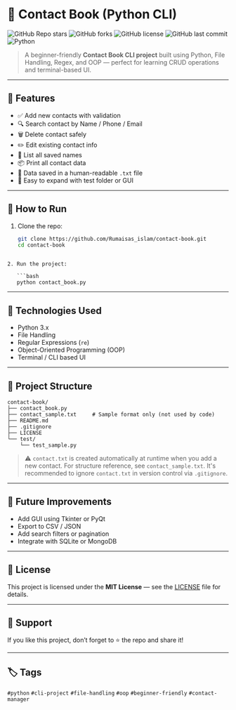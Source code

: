 # 📒 Contact Book (Python CLI)

![GitHub Repo stars](https://img.shields.io/github/stars/Rumaisas_islam/contact-book?style=flat-square)
![GitHub forks](https://img.shields.io/github/forks/Rumaisas_islam/contact-book?style=flat-square)
![GitHub license](https://img.shields.io/github/license/Rumaisas_islam/contact-book?style=flat-square)
![GitHub last commit](https://img.shields.io/github/last-commit/Rumaisas_islam/contact-book?style=flat-square)
![Python](https://img.shields.io/badge/Made%20with-Python-blue?style=flat-square)

> A beginner-friendly **Contact Book CLI project** built using Python, File Handling, Regex, and OOP — perfect for learning CRUD operations and terminal-based UI.

---

## 📌 Features

- ✅ Add new contacts with validation
- 🔍 Search contact by Name / Phone / Email
- 🗑️ Delete contact safely
- ✏️ Edit existing contact info
- 📃 List all saved names
- 📦 Print all contact data
- 📁 Data saved in a human-readable `.txt` file
- 🧪 Easy to expand with test folder or GUI

---

## 🚀 How to Run

1. Clone the repo:
   ```bash
   git clone https://github.com/Rumaisas_islam/contact-book.git
   cd contact-book
```

2. Run the project:

   ```bash
   python contact_book.py
   ```

---

## 🧠 Technologies Used

* Python 3.x
* File Handling
* Regular Expressions (`re`)
* Object-Oriented Programming (OOP)
* Terminal / CLI based UI

---

## 📂 Project Structure

```
contact-book/
├── contact_book.py
├── contact_sample.txt     # Sample format only (not used by code)
├── README.md
├── .gitignore
├── LICENSE
└── test/
    └── test_sample.py
```

> ⚠️ `contact.txt` is created automatically at runtime when you add a new contact.
> For structure reference, see `contact_sample.txt`.
> It's recommended to ignore `contact.txt` in version control via `.gitignore`.

---

## 🎯 Future Improvements

* Add GUI using Tkinter or PyQt
* Export to CSV / JSON
* Add search filters or pagination
* Integrate with SQLite or MongoDB

---

## 🧾 License

This project is licensed under the **MIT License** — see the [LICENSE](LICENSE) file for details.

---

## 🙌 Support

If you like this project, don’t forget to ⭐ the repo and share it!

---

## 🏷️ Tags

`#python` `#cli-project` `#file-handling` `#oop` `#beginner-friendly` `#contact-manager`